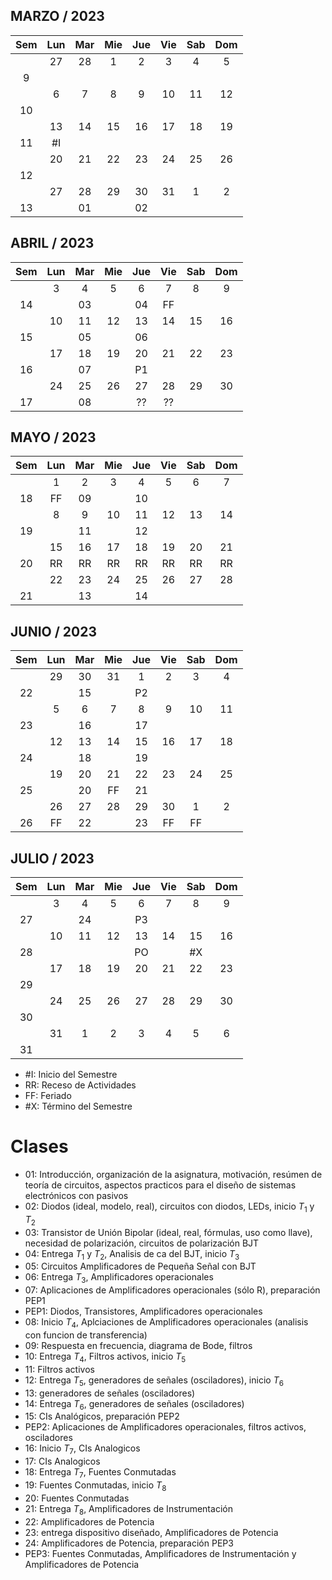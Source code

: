 ## MARZO / 2023

|Sem |Lun |Mar |Mie |Jue |Vie |Sab |Dom |
|:-: |:-: |:-: |:-: |:-: |:-: |:-: |:-: |
|    | 27 | 28 |  1 |  2 |  3 |  4 |  5 |
|  9 |    |    |    |    |    |    |    |
|    |  6 |  7 |  8 |  9 | 10 | 11 | 12 |
| 10 |    |    |    |    |    |    |    |
|    | 13 | 14 | 15 | 16 | 17 | 18 | 19 |
| 11 | #I |    |    |    |    |    |    |
|    | 20 | 21 | 22 | 23 | 24 | 25 | 26 |
| 12 |    |    |    |    |    |    |    |
|    | 27 | 28 | 29 | 30 | 31 |  1 |  2 |
| 13 |    | 01 |    | 02 |    |    |    |

## ABRIL / 2023

|Sem |Lun |Mar |Mie |Jue |Vie |Sab |Dom |
|:-: |:-: |:-: |:-: |:-: |:-: |:-: |:-: |
|    |  3 |  4 |  5 |  6 |  7 |  8 |  9 |
| 14 |    | 03 |    | 04 | FF |    |    |
|    | 10 | 11 | 12 | 13 | 14 | 15 | 16 |
| 15 |    | 05 |    | 06 |    |    |    |
|    | 17 | 18 | 19 | 20 | 21 | 22 | 23 |
| 16 |    | 07 |    | P1 |    |    |    |
|    | 24 | 25 | 26 | 27 | 28 | 29 | 30 |
| 17 |    | 08 |    | ?? | ?? |    |    |

## MAYO / 2023

|Sem |Lun |Mar |Mie |Jue |Vie |Sab |Dom |
|:-: |:-: |:-: |:-: |:-: |:-: |:-: |:-: |
|    |  1 |  2 |  3 |  4 |  5 |  6 |  7 |
| 18 | FF | 09 |    | 10 |    |    |    |
|    |  8 |  9 | 10 | 11 | 12 | 13 | 14 |
| 19 |    | 11 |    | 12 |    |    |    |
|    | 15 | 16 | 17 | 18 | 19 | 20 | 21 |
| 20 | RR | RR | RR | RR | RR | RR | RR |
|    | 22 | 23 | 24 | 25 | 26 | 27 | 28 |
| 21 |    | 13 |    | 14 |    |    |    |

## JUNIO / 2023

|Sem |Lun |Mar |Mie |Jue |Vie |Sab |Dom |
|:-: |:-: |:-: |:-: |:-: |:-: |:-: |:-: |
|    | 29 | 30 | 31 |  1 |  2 |  3 |  4 |
| 22 |    | 15 |    | P2 |    |    |    |
|    |  5 |  6 |  7 |  8 |  9 | 10 | 11 |
| 23 |    | 16 |    | 17 |    |    |    |
|    | 12 | 13 | 14 | 15 | 16 | 17 | 18 |
| 24 |    | 18 |    | 19 |    |    |    |
|    | 19 | 20 | 21 | 22 | 23 | 24 | 25 |
| 25 |    | 20 | FF | 21 |    |    |    |
|    | 26 | 27 | 28 | 29 | 30 |  1 |  2 |
| 26 | FF | 22 |    | 23 | FF | FF |    |

## JULIO / 2023

|Sem |Lun |Mar |Mie |Jue |Vie |Sab |Dom |
|:-: |:-: |:-: |:-: |:-: |:-: |:-: |:-: |
|    |  3 |  4 |  5 |  6 |  7 |  8 |  9 |
| 27 |    | 24 |    | P3 |    |    |    |
|    | 10 | 11 | 12 | 13 | 14 | 15 | 16 |
| 28 |    |    |    | PO |    | #X |    |
|    | 17 | 18 | 19 | 20 | 21 | 22 | 23 |
| 29 |    |    |    |    |    |    |    |
|    | 24 | 25 | 26 | 27 | 28 | 29 | 30 |
| 30 |    |    |    |    |    |    |    |
|    | 31 |  1 |  2 |  3 |  4 |  5 |  6 |
| 31 |    |    |    |    |    |    |    |

- #I: Inicio del Semestre
- RR: Receso de Actividades
- FF: Feriado
- #X: Término del Semestre

# Clases

- 01: Introducción, organización de la asignatura, motivación, resúmen de teoría de circuitos, aspectos practicos para el diseño de sistemas electrónicos con pasivos
- 02: Diodos (ideal, modelo, real), circuitos con diodos, LEDs, inicio $T_1$ y $T_2$
- 03: Transistor de Unión Bipolar (ideal, real, fórmulas, uso como llave), necesidad de polarización, circuitos de polarización BJT
- 04: Entrega $T_1$ y $T_2$, Analisis de ca del BJT, inicio $T_3$
- 05: Circuitos Amplificadores de Pequeña Señal con BJT
- 06: Entrega $T_3$, Amplificadores operacionales
- 07: Aplicaciones de Amplificadores operacionales (sólo R), preparación PEP1
- PEP1: Diodos, Transistores, Amplificadores operacionales
- 08: Inicio $T_4$, Aplciaciones de Amplificadores operacionales (analisis con funcion de transferencia)
- 09: Respuesta en frecuencia, diagrama de Bode, filtros
- 10: Entrega $T_4$, Filtros activos, inicio $T_5$
- 11: Filtros activos
- 12: Entrega $T_5$, generadores de señales (osciladores), inicio $T_6$
- 13: generadores de señales (osciladores)
- 14: Entrega $T_6$, generadores de señales (osciladores)
- 15: CIs Analógicos, preparación PEP2
- PEP2: Aplicaciones de Amplificadores operacionales, filtros activos, osciladores
- 16: Inicio $T_7$, CIs Analogicos
- 17: CIs Analogicos
- 18: Entrega $T_7$, Fuentes Conmutadas
- 19: Fuentes Conmutadas, inicio $T_8$
- 20: Fuentes Conmutadas
- 21: Entrega $T_8$, Amplificadores de Instrumentación
- 22: Amplificadores de Potencia
- 23: entrega dispositivo diseñado, Amplificadores de Potencia
- 24: Amplificadores de Potencia, preparación PEP3
- PEP3: Fuentes Conmutadas, Amplificadores de Instrumentación y Amplificadores de Potencia
